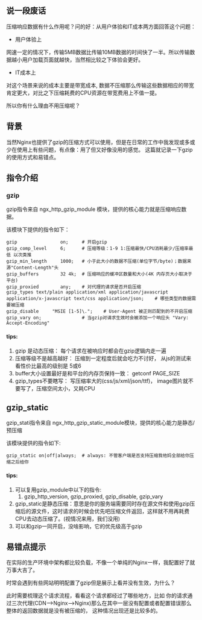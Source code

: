 ## 说一段废话

压缩响应数据有什么作用呢？问的好：从用户体验和IT成本两方面回答这个问题：

- 用户体验上

网速一定的情况下，传输5MB数据比传输10MB数据的时间快了一半。所以传输数据越小用户加载页面就越快，当然相比较之下体验会更好。

- IT成本上

对这个场景来说的成本主要是带宽成本, 数据不压缩那么传输这些数据相应的带宽肯定更大，对比之下压缩耗费的CPU资源在带宽费用上不值一提。

所以你有什么理由不用压缩呢？

## 背景
当然Nginx也提供了gzip的压缩方式可以使用，但是在日常的工作中我发现或多或少在使用上有些问题，有点像：用了但又好像没用的感觉。 这篇就记录一下gzip的使用方式和易错点。

## 指令介绍

### gzip

gzip指令来自 ngx_http_gzip_module 模块，提供的核心能力就是压缩响应数据。

该模块下提供的指令如下：

```
gzip                on;     # 开启gzip
gzip_comp_level     6;      # 压缩等级：1-9 1:压缩最快/CPU消耗最少/压缩率最低 以次类推
gzip_min_length     1000;   # 小于此大小的数据不压缩(单位字节/byte)；数据来源"Content-Length"头
gzip_buffers        32 4k;  # 压缩响应的缓冲区数量和大小(4K 内存页大小取决于平台)
gzip_proxied        any;    # 对代理的请求是否开启压缩
gzip_types text/plain application/xml application/javascript application/x-javascript text/css application/json;    # 哪些类型的数据需要被压缩
gzip_disable     "MSIE [1-5]\.";    # User-Agent 被正则匹配到的不开启压缩
gzip_vary on;               # 当gzip对请求生效时会被添加一个响应头 "Vary: Accept-Encoding"
```

#### tips:
1. gzip 是动态压缩： 每个请求在被响应时都会在gzip逻辑内走一遍
2. 压缩等级不是越高越好： 压缩到一定程度后就会吃力不讨好， 从js的测试来看性价比最高的级别是 5或6
3. buffer大小设置最好是和平台的内存页保持一致： getconf PAGE_SIZE
4. gzip_types不要瞎写： 写压缩率大的(css/js/xml/json/ttf)， image图片就不要写了，压缩空间太小，又耗CPU

## gzip_static
gzip_stati指令来自 ngx_http_gzip_static_module模块，提供的核心能力是静态/预压缩

该模块提供的指令如下:

```
gzip_static on|off|always;  # always: 不管客户端是否支持压缩我他妈全部给你压缩之后给你
```

#### tips:
1. 可以复用gzip_module中以下的指令:
   1. gzip_http_version, gzip_proxied, gzip_disable, gzip_vary
2. gzip_static是静态压缩：意思是你的服务端需要同时存在源文件和使用gzip压缩后的源文件，这时请求的时候会优先吧压缩文件返回，这样就不用再耗费CPU去动态压缩了。(视情况来用，我们没用)
3. 可以和gzip一同开启，没啥影响，它的优先级高于gzip

## 易错点提示

在实际的生产环境中架构都比较负载，不像一个单纯的Nginx一样，我配置好了就万事大吉了。

时常会遇到有些网站明明配置了gzip但是展示上看并没有生效，为什么？

此时需要梳理这个请求流程，看看这个请求都经过了哪些地方，比如 你的请求通过三次代理(CDN-->Nginx-->Nginx)那么在其中一层没有配置或者配置错误那么整体的返回数据就是没有被压缩的， 这种情况出现还是比较多的。